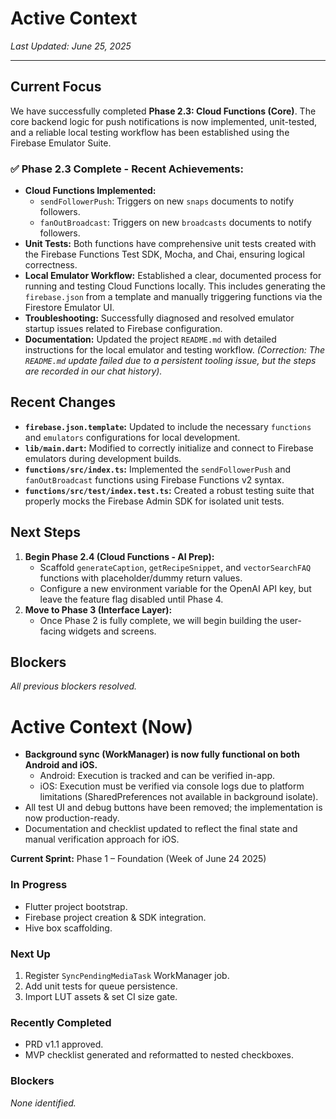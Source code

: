 # Active Context

*Last Updated: June 25, 2025*

---

## Current Focus

We have successfully completed **Phase 2.3: Cloud Functions (Core)**. The core backend logic for push notifications is now implemented, unit-tested, and a reliable local testing workflow has been established using the Firebase Emulator Suite.

### ✅ Phase 2.3 Complete - Recent Achievements:

-   **Cloud Functions Implemented:**
    -   `sendFollowerPush`: Triggers on new `snaps` documents to notify followers.
    -   `fanOutBroadcast`: Triggers on new `broadcasts` documents to notify followers.
-   **Unit Tests:** Both functions have comprehensive unit tests created with the Firebase Functions Test SDK, Mocha, and Chai, ensuring logical correctness.
-   **Local Emulator Workflow:** Established a clear, documented process for running and testing Cloud Functions locally. This includes generating the `firebase.json` from a template and manually triggering functions via the Firestore Emulator UI.
-   **Troubleshooting:** Successfully diagnosed and resolved emulator startup issues related to Firebase configuration.
-   **Documentation:** Updated the project `README.md` with detailed instructions for the local emulator and testing workflow. *(Correction: The `README.md` update failed due to a persistent tooling issue, but the steps are recorded in our chat history).*

## Recent Changes

-   **`firebase.json.template`:** Updated to include the necessary `functions` and `emulators` configurations for local development.
-   **`lib/main.dart`:** Modified to correctly initialize and connect to Firebase emulators during development builds.
-   **`functions/src/index.ts`:** Implemented the `sendFollowerPush` and `fanOutBroadcast` functions using Firebase Functions v2 syntax.
-   **`functions/src/test/index.test.ts`:** Created a robust testing suite that properly mocks the Firebase Admin SDK for isolated unit tests.

## Next Steps

1.  **Begin Phase 2.4 (Cloud Functions - AI Prep):**
    -   Scaffold `generateCaption`, `getRecipeSnippet`, and `vectorSearchFAQ` functions with placeholder/dummy return values.
    -   Configure a new environment variable for the OpenAI API key, but leave the feature flag disabled until Phase 4.
2.  **Move to Phase 3 (Interface Layer):**
    -   Once Phase 2 is fully complete, we will begin building the user-facing widgets and screens.

## Blockers

_All previous blockers resolved._

# Active Context (Now)

- **Background sync (WorkManager) is now fully functional on both Android and iOS.**
  - Android: Execution is tracked and can be verified in-app.
  - iOS: Execution must be verified via console logs due to platform limitations (SharedPreferences not available in background isolate).
- All test UI and debug buttons have been removed; the implementation is now production-ready.
- Documentation and checklist updated to reflect the final state and manual verification approach for iOS.

**Current Sprint:** Phase 1 – Foundation (Week of June 24 2025)

### In Progress
- Flutter project bootstrap.
- Firebase project creation & SDK integration.
- Hive box scaffolding.

### Next Up
1. Register `SyncPendingMediaTask` WorkManager job.
2. Add unit tests for queue persistence.
3. Import LUT assets & set CI size gate.

### Recently Completed
- PRD v1.1 approved.
- MVP checklist generated and reformatted to nested checkboxes.

### Blockers
_None identified._

